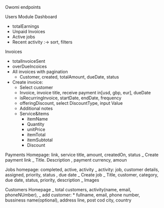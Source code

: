 Owomi endpoints

Users Module
Dashboard

- totalEarnings
- Unpaid Invoices
- Active jobs
- Recent activity :-> sort, filters

Invoices

- totalInvoiceSent
- overDueIncoices
- All invoices with pagination
  - Customer, created, totalAmount, dueDate, status
- Create invoice:
  - Select customer
  - Invoice, invoice title, receive payment in[usd, gbp, eur], dueDate
  - isRecurringInvoice, startDate, endDate, frequency
  - offeringDiscount, select DiscountType, input Value
  - Additional notes
  - Service&items
    - itemName
    - Quantity
    - unitPrice
    - itemTotal
    - itemSubtotal
    - Discount

Payments
Homepage:
link, service title, amount, createdOn, status
_ Create payment link
_ Title. Description , payment currency, amoun

Jobs
homepage: completed, active, activity
_ activity: job, customer details, assigned, priority, status , due date
_ Create job
_ Title, customer, category, due date, status, priority, description
_ Images

Customers
Homepage
_ total customers, activity(name, email, phoneNUmber),
_ add customer: \* fullname, email, phone number, bussiness name(optional), address line, post cod
city, country
